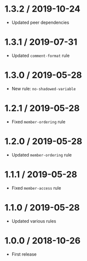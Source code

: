 1.3.2 / 2019-10-24
==================
- Updated peer dependencies


1.3.1 / 2019-07-31
==================
- Updated `comment-format` rule


1.3.0 / 2019-05-28
==================
- New rule: `no-shadowed-variable`


1.2.1 / 2019-05-28
==================
- Fixed `member-ordering` rule


1.2.0 / 2019-05-28
==================
- Updated `member-ordering` rule


1.1.1 / 2019-05-28
==================
- Fixed `member-access` rule


1.1.0 / 2019-05-28
==================
- Updated various rules


1.0.0 / 2018-10-26
==================
- First release
